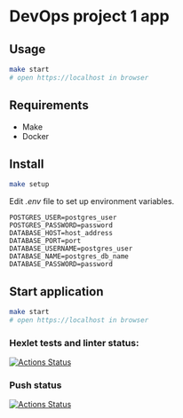 # DevOps project 1 app

## Usage

```bash
make start
# open https://localhost in browser
```

## Requirements

- Make
- Docker

## Install

```bash
make setup
```

Edit _.env_ file to set up environment variables.

```env
POSTGRES_USER=postgres_user
POSTGRES_PASSWORD=password
DATABASE_HOST=host_address
DATABASE_PORT=port
DATABASE_USERNAME=postgres_user
DATABASE_NAME=postgres_db_name
DATABASE_PASSWORD=password
```

## Start application

```bash
make start
# open https://localhost in browser
```

### Hexlet tests and linter status:

[![Actions Status](https://github.com/AntonSteshenko/devops-for-programmers-project-74/workflows/hexlet-check/badge.svg)](https://github.com/AntonSteshenko/devops-for-programmers-project-74/actions)

### Push status

[![Actions Status](https://github.com/AntonSteshenko/devops-for-programmers-project-74/workflows/push/badge.svg)](https://github.com/AntonSteshenko/devops-for-programmers-project-74/actions)

